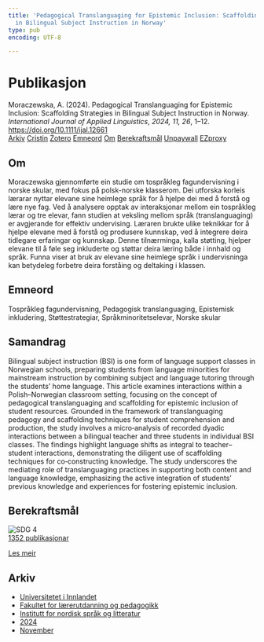 ```yaml
---
title: 'Pedagogical Translanguaging for Epistemic Inclusion: Scaffolding Strategies
  in Bilingual Subject Instruction in Norway'
type: pub
encoding: UTF-8

---
```

<h1>Publikasjon</h1>
<article id="csl-bib-container-UDWAXPTC" class="csl-bib-container">
  <div class="csl-bib-body"> <div class="csl-entry">Moraczewska, A. (2024). Pedagogical Translanguaging for Epistemic Inclusion: Scaffolding Strategies in Bilingual Subject Instruction in Norway. <i>International Journal of Applied Linguistics</i>, <i>2024, 11, 26</i>, 1–12. <a href="https://doi.org/10.1111/ijal.12661">https://doi.org/10.1111/ijal.12661</a></div> </div>
  <div class="csl-bib-buttons">
    <a href="#taxonomy-article-UDWAXPTC" alt="archive" class="csl-bib-button">Arkiv</a>
    <a href="https://app.cristin.no/results/show.jsf?id=2323736" alt="Cristin" class="csl-bib-button">Cristin</a>
    <a href="http://zotero.org/groups/5881554/items/UDWAXPTC" alt="Zotero" class="csl-bib-button">Zotero</a>
    <a href="#keywords-article-UDWAXPTC" alt="keywords" class="csl-bib-button">Emneord</a>
    <a href="#about-article-UDWAXPTC" alt="about_pub" class="csl-bib-button">Om</a>
    <a href="#sdg-article-UDWAXPTC" alt="sdg" class="csl-bib-button">Berekraftsmål</a>
    <a href="https://doi.org/10.1111/ijal.12661" alt="Unpaywall" class="csl-bib-button">Unpaywall</a>
    <a href="https://doi.org/10.1111/ijal.12661" alt="EZproxy" class="csl-bib-button">EZproxy</a>
  </div>
  <div id="csl-bib-meta-container-UDWAXPTC"></div>
</article>
<div id="csl-bib-meta-UDWAXPTC" class="csl-bib-meta">
  <article id="about-article-UDWAXPTC" class="about_pub-article">
    <h1>Om</h1>
    Moraczewska gjennomførte ein studie om tospråkleg fagundervisning i norske skular, med fokus på polsk-norske klasserom. Dei utforska korleis lærarar nyttar elevane sine heimlege språk for å hjelpe dei med å forstå og lære nye fag. Ved å analysere opptak av interaksjonar mellom ein tospråkleg lærar og tre elevar, fann studien at veksling mellom språk (translanguaging) er avgjerande for effektiv undervising. Læraren brukte ulike teknikkar for å hjelpe elevane med å forstå og produsere kunnskap, ved å integrere deira tidlegare erfaringar og kunnskap. Denne tilnærminga, kalla støtting, hjelper elevane til å føle seg inkluderte og støttar deira læring både i innhald og språk. Funna viser at bruk av elevane sine heimlege språk i undervisninga kan betydeleg forbetre deira forståing og deltaking i klassen.
  </article>
  <article id="keywords-article-UDWAXPTC" class="keywords-article">
    <h1>Emneord</h1>
    Tospråkleg fagundervisning, Pedagogisk translanguaging, Epistemisk inkludering, Støttestrategiar, Språkminoritetselevar, Norske skular
  </article>
  <article id="abstract-article-UDWAXPTC" class="abstract-article">
    <h1>Samandrag</h1>
    Bilingual subject instruction (BSI) is one form of language support classes in Norwegian schools, preparing students from language minorities for mainstream instruction by combining subject and language tutoring through the students’ home language. This article examines interactions within a Polish–Norwegian classroom setting, focusing on the concept of pedagogical translanguaging and scaffolding for epistemic inclusion of student resources. Grounded in the framework of translanguaging pedagogy and scaffolding techniques for student comprehension and production, the study involves a micro‐analysis of recorded dyadic interactions between a bilingual teacher and three students in individual BSI classes. The findings highlight language shifts as integral to teacher–student interactions, demonstrating the diligent use of scaffolding techniques for co‐constructing knowledge. The study underscores the mediating role of translanguaging practices in supporting both content and language knowledge, emphasizing the active integration of students’ previous knowledge and experiences for fostering epistemic inclusion.
  </article>
  <article id="sdg-article-UDWAXPTC" class="sdg-article">
    <h1>Berekraftsmål</h1>
    <div class="sdg-container"><div id="sdg4" class="sdg">
        <img src="{{< params subfolder >}}images/sdg/sdg04_nn.png" class="image" alt="SDG 4">
        <div class="sdg-overlay">
          <a href="{{< params subfolder >}}nn/archive/?sdg=4#archive" class="sdg-publication-count"><span>1352</span> publikasjonar</a>
          <p><a href="https://fn.no/om-fn/fns-baerekraftsmaal/god-utdanning?lang=nno-NO" class="sdg-read-more">Les meir</a></p>
        </div>
      </div></div>
  </article>
  <article id="taxonomy-article-UDWAXPTC" class="taxonomy-article">
    <h1>Arkiv</h1>
    <ul>
      <li><a href="{{< params subfolder >}}nn/archive/?key=3DCRN523">Universitetet i Innlandet</a></li>
      <li><a href="{{< params subfolder >}}nn/archive/?key=WYNZA47F">Fakultet for lærerutdanning og pedagogikk</a></li>
      <li><a href="{{< params subfolder >}}nn/archive/?key=T9U6ILTU">Institutt for nordisk språk og litteratur</a></li>
      <li><a href="{{< params subfolder >}}nn/archive/?key=CAQL5F23">2024</a></li>
      <li><a href="{{< params subfolder >}}nn/archive/?key=Y4X7E3SB">November</a></li>
    </ul>
  </article>
</div>

